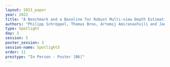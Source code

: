 ```yaml
---
layout: 2021_paper
year: 2022
title: "A Benchmark and a Baseline for Robust Multi-view Depth Estimation"
authors: "Philipp Schröppel, Thomas Brox, Artemij Amiranashvili and Jan Bechtold"
type: Spotlight
day: 3
session: 5
poster_session: 3
session-name: Spotlight5
order: 11
preztype: "In Person - Poster [B6]"
---
```

